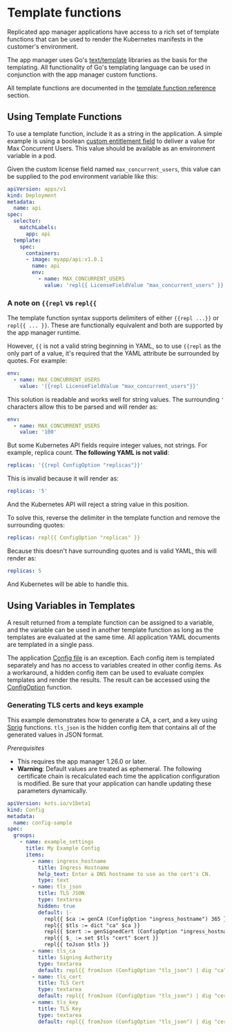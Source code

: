 # Template functions

Replicated app manager applications have access to a rich set of template functions that can be used to render the Kubernetes manifests in the customer's environment.

The app manager uses Go's [text/template](https://golang.org/pkg/text/template/) libraries as the basis for the templating. All functionality of Go's templating language can be used in conjunction with the app manager custom functions.

All template functions are documented in the [template function reference](template-functions-about) section.

## Using Template Functions

To use a template function, include it as a string in the application.
A simple example is using a boolean [custom entitlement field](licenses-adding-custom-fields) to deliver a value for Max Concurrent Users.
This value should be available as an environment variable in a pod.

Given the custom license field named `max_concurrent_users`, this value can be supplied to the pod environment variable like this:

```yaml
apiVersion: apps/v1
kind: Deployment
metadata:
  name: api
spec:
  selector:
    matchLabels:
      app: api
  template:
    spec:
      containers:
      - image: myapp/api:v1.0.1
        name: api
        env:
          - name: MAX_CONCURRENT_USERS
            value: 'repl{{ LicenseFieldValue "max_concurrent_users" }}'
```

### A note on `{{repl` vs `repl{{`

The template function syntax supports delimiters of either `{{repl ...}}` or `repl{{ ... }}`.
These are functionally equivalent and both are supported by the app manager runtime.

However, `{{` is not a valid string beginning in YAML, so to use `{{repl` as the only part of a value, it's required that the YAML attribute be surrounded by quotes.
For example:

```yaml
env:
  - name: MAX_CONCURRENT_USERS
    value: '{{repl LicenseFieldValue "max_concurrent_users"}}'
```

This solution is readable and works well for string values.
The surrounding `'` characters allow this to be parsed and will render as:

```yaml
env:
  - name: MAX_CONCURRENT_USERS
    value: '100'
```

But some Kubernetes API fields require integer values, not strings.
For example, replica count. **The following YAML is not valid**:

```yaml
replicas: '{{repl ConfigOption "replicas"}}'
```

This is invalid because it will render as:

```yaml
replicas: '5'
```

And the Kubernetes API will reject a string value in this position.

To solve this, reverse the delimiter in the template function and remove the surrounding quotes:

```yaml
replicas: repl{{ ConfigOption "replicas" }}
```

Because this doesn't have surrounding quotes and is valid YAML, this will render as:

```yaml
replicas: 5
```

And Kubernetes will be able to handle this.

## Using Variables in Templates

A result returned from a template function can be assigned to a variable, and the variable can be used in another template function as long as the templates are evaluated at the same time.
All application YAML documents are templated in a single pass.

The application [Config file](custom-resource-config) is an exception.
Each config item is templated separately and has no access to variables created in other config items.
As a workaround, a hidden config item can be used to evaluate complex templates and render the results.
The result can be accessed using the [ConfigOption](template-functions-config-context#configoption) function.

### Generating TLS certs and keys example

This example demonstrates how to generate a CA, a cert, and a key using [Sprig](http://masterminds.github.io/sprig/) functions.
`tls_json` is the hidden config item that contains all of the generated values in JSON format.

*Prerequisites*
* This requires the app manager 1.26.0 or later.
* **Warning**: Default values are treated as ephemeral. The following certificate chain is recalculated each time the application configuration is modified. Be sure that your application can handle updating these parameters dynamically.

```yaml
apiVersion: kots.io/v1beta1
kind: Config
metadata:
  name: config-sample
spec:
  groups:
    - name: example_settings
      title: My Example Config
      items:
        - name: ingress_hostname
          title: Ingress Hostname
          help_text: Enter a DNS hostname to use as the cert's CN.
          type: text
        - name: tls_json
          title: TLS JSON
          type: textarea
          hidden: true
          default: |-
            repl{{ $ca := genCA (ConfigOption "ingress_hostname") 365 }}
            repl{{ $tls := dict "ca" $ca }}
            repl{{ $cert := genSignedCert (ConfigOption "ingress_hostname") (list ) (list (ConfigOption "ingress_hostname")) 365 $ca }}
            repl{{ $_ := set $tls "cert" $cert }}
            repl{{ toJson $tls }}
        - name: tls_ca
          title: Signing Authority
          type: textarea
          default: repl{{ fromJson (ConfigOption "tls_json") | dig "ca" "Cert" "" }}
        - name: tls_cert
          title: TLS Cert
          type: textarea
          default: repl{{ fromJson (ConfigOption "tls_json") | dig "cert" "Cert" "" }}
        - name: tls_key
          title: TLS Key
          type: textarea
          default: repl{{ fromJson (ConfigOption "tls_json") | dig "cert" "Key" "" }}
```
